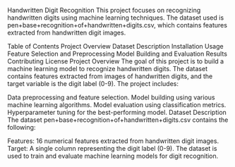 Handwritten Digit Recognition
This project focuses on recognizing handwritten digits using machine learning techniques. The dataset used is pen+base+recognition+of+handwritten+digits.csv, which contains features extracted from handwritten digit images.

Table of Contents
Project Overview
Dataset Description
Installation
Usage
Feature Selection and Preprocessing
Model Building and Evaluation
Results
Contributing
License
Project Overview
The goal of this project is to build a machine learning model to recognize handwritten digits. The dataset contains features extracted from images of handwritten digits, and the target variable is the digit label (0-9). The project includes:

Data preprocessing and feature selection.
Model building using various machine learning algorithms.
Model evaluation using classification metrics.
Hyperparameter tuning for the best-performing model.
Dataset Description
The dataset pen+base+recognition+of+handwritten+digits.csv contains the following:

Features: 16 numerical features extracted from handwritten digit images.
Target: A single column representing the digit label (0-9).
The dataset is used to train and evaluate machine learning models for digit recognition.
